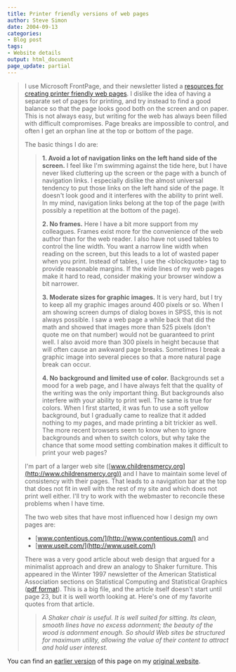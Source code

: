 ```yaml
---
title: Printer friendly versions of web pages
author: Steve Simon
date: 2004-09-13
categories:
- Blog post
tags:
- Website details
output: html_document
page_update: partial
---
```

> I use Microsoft FrontPage, and their newsletter listed a [resources
> for creating printer friendly web
> pages](http://office.microsoft.com/en-us/assistance/HA011438981033.aspx).
> I dislike the idea of having a separate set of pages for printing, and
> try instead to find a good balance so that the page looks good both on
> the screen and on paper. This is not always easy, but writing for the
> web has always been filled with difficult compromises. Page breaks are
> impossible to control, and often I get an orphan line at the top or
> bottom of the page.
>
> The basic things I do are:
>
> > **1. Avoid a lot of navigation links on the left hand side of the
> > screen.** I feel like I'm swimming against the tide here, but I
> > have never liked cluttering up the screen or the page with a bunch
> > of navigation links. I especially dislike the almost universal
> > tendency to put those links on the left hand side of the page. It
> > doesn't look good and it interferes with the ability to print
> > well. In my mind, navigation links belong at the top of the page
> > (with possibly a repetition at the bottom of the page).
> >
> > **2. No frames.** Here I have a bit more support from my colleagues.
> > Frames exist more for the convenience of the web author than for the
> > web reader. I also have not used tables to control the line width.
> > You want a narrow line width when reading on the screen, but this
> > leads to a lot of wasted paper when you print. Instead of tables, I
> > use the \<blockquote\> tag to provide reasonable margins. If the
> > wide lines of my web pages make it hard to read, consider making
> > your browser window a bit narrower.
> >
> > **3. Moderate sizes for graphic images.** It is very hard, but I try
> > to keep all my graphic images around 400 pixels or so. When I am
> > showing screen dumps of dialog boxes in SPSS, this is not always
> > possible. I saw a web page a while back that did the math and showed
> > that images more than 525 pixels (don't quote me on that number)
> > would not be guaranteed to print well. I also avoid more than 300
> > pixels in height because that will often cause an awkward page
> > breaks. Sometimes I break a graphic image into several pieces so
> > that a more natural page break can occur.
> >
> > **4. No background and limited use of color.** Backgrounds set a
> > mood for a web page, and I have always felt that the quality of the
> > writing was the only important thing. But backgrounds also interfere
> > with your ability to print well. The same is true for colors. When I
> > first started, it was fun to use a soft yellow background, but I
> > gradually came to realize that it added nothing to my pages, and
> > made printing a bit trickier as well. The more recent browsers seem
> > to know when to ignore backgrounds and when to switch colors, but
> > why take the chance that some mood setting combination makes it
> > difficult to print your web pages?
>
> I'm part of a larger web site
> ([www.childrensmercy.org](http://www.childrensmercy.org)) and I have
> to maintain some level of consistency with their pages. That leads to
> a navigation bar at the top that does not fit in well with the rest of
> my site and which does not print well either. I'll try to work with
> the webmaster to reconcile these problems when I have time.
>
> The two web sites that have most influenced how I design my own pages
> are:
>
> -   [www.contentious.com/](http://www.contentious.com/) and
> -   [www.useit.com/](http://www.useit.com/)
>
> There was a very good article about web design that argued for a
> minimalist approach and drew an analogy to Shaker furniture. This
> appeared in the Winter 1997 newsletter of the American Statistical
> Association sections on Statistical Computing and Statistical Graphics
> ([pdf
> format](http://www-stat.stanford.edu/~susan/scgn/issues/v82/v82.pdf)).
> This is a big file, and the article itself doesn't start until page
> 23, but it is well worth looking at. Here's one of my favorite quotes
> from that article.
>
> > *A Shaker chair is useful. It is well suited for sitting. Its clean,
> > smooth lines have no excess adornment; the beauty of the wood is
> > adornment enough. So should Web sites be structured for maximum
> > utility, allowing the value of their content to attract and hold
> > user interest.*

You can find an [earlier version](http://www.pmean.com/04/PrinterFriendly.html) of this page on my [original website](http://www.pmean.com/original_site.html).
